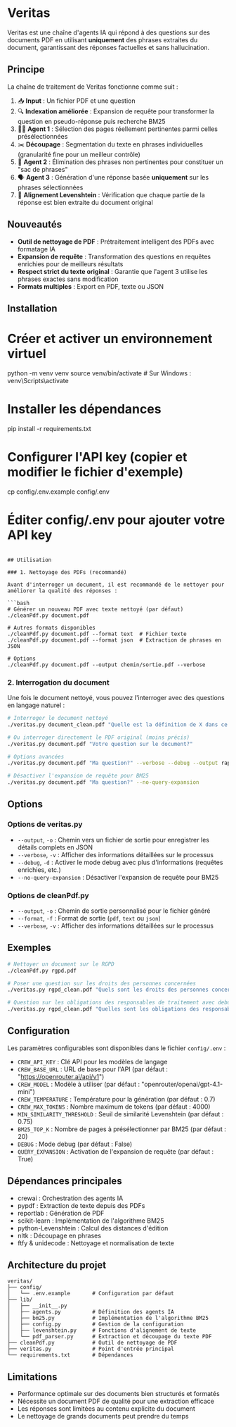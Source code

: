 # Veritas

Veritas est une chaîne d'agents IA qui répond à des questions sur des documents PDF en utilisant **uniquement** des phrases extraites du document, garantissant des réponses factuelles et sans hallucination.

## Principe

La chaîne de traitement de Veritas fonctionne comme suit :

1. 📥 **Input** : Un fichier PDF et une question
2. 🔍 **Indexation améliorée** : Expansion de requête pour transformer la question en pseudo-réponse puis recherche BM25
3. 🧑‍⚖️ **Agent 1** : Sélection des pages réellement pertinentes parmi celles présélectionnées
4. ✂️ **Découpage** : Segmentation du texte en phrases individuelles (granularité fine pour un meilleur contrôle)
5. 🚫 **Agent 2** : Élimination des phrases non pertinentes pour constituer un "sac de phrases"
6. 🗣️ **Agent 3** : Génération d'une réponse basée **uniquement** sur les phrases sélectionnées
7. 📐 **Alignement Levenshtein** : Vérification que chaque partie de la réponse est bien extraite du document original

## Nouveautés

- **Outil de nettoyage de PDF** : Prétraitement intelligent des PDFs avec formatage IA
- **Expansion de requête** : Transformation des questions en requêtes enrichies pour de meilleurs résultats
- **Respect strict du texte original** : Garantie que l'agent 3 utilise les phrases exactes sans modification
- **Formats multiples** : Export en PDF, texte ou JSON

## Installation

# Créer et activer un environnement virtuel
python -m venv venv
source venv/bin/activate  # Sur Windows : venv\Scripts\activate

# Installer les dépendances
pip install -r requirements.txt

# Configurer l'API key (copier et modifier le fichier d'exemple)
cp config/.env.example config/.env
# Éditer config/.env pour ajouter votre API key
```

## Utilisation

### 1. Nettoyage des PDFs (recommandé)

Avant d'interroger un document, il est recommandé de le nettoyer pour améliorer la qualité des réponses :

```bash
# Générer un nouveau PDF avec texte nettoyé (par défaut)
./cleanPdf.py document.pdf

# Autres formats disponibles
./cleanPdf.py document.pdf --format text  # Fichier texte
./cleanPdf.py document.pdf --format json  # Extraction de phrases en JSON

# Options
./cleanPdf.py document.pdf --output chemin/sortie.pdf --verbose
```

### 2. Interrogation du document

Une fois le document nettoyé, vous pouvez l'interroger avec des questions en langage naturel :

```bash
# Interroger le document nettoyé
./veritas.py document_clean.pdf "Quelle est la définition de X dans ce document?"

# Ou interroger directement le PDF original (moins précis)
./veritas.py document.pdf "Votre question sur le document?"

# Options avancées
./veritas.py document.pdf "Ma question?" --verbose --debug --output rapport.json

# Désactiver l'expansion de requête pour BM25
./veritas.py document.pdf "Ma question?" --no-query-expansion
```

## Options

### Options de veritas.py

- `--output`, `-o` : Chemin vers un fichier de sortie pour enregistrer les détails complets en JSON
- `--verbose`, `-v` : Afficher des informations détaillées sur le processus
- `--debug`, `-d` : Activer le mode debug avec plus d'informations (requêtes enrichies, etc.)
- `--no-query-expansion` : Désactiver l'expansion de requête pour BM25

### Options de cleanPdf.py

- `--output`, `-o` : Chemin de sortie personnalisé pour le fichier généré
- `--format`, `-f` : Format de sortie (`pdf`, `text` ou `json`)
- `--verbose`, `-v` : Afficher des informations détaillées sur le processus

## Exemples

```bash
# Nettoyer un document sur le RGPD
./cleanPdf.py rgpd.pdf

# Poser une question sur les droits des personnes concernées
./veritas.py rgpd_clean.pdf "Quels sont les droits des personnes concernées selon le RGPD?"

# Question sur les obligations des responsables de traitement avec debug
./veritas.py rgpd_clean.pdf "Quelles sont les obligations des responsables de traitement?" --debug
```

## Configuration

Les paramètres configurables sont disponibles dans le fichier `config/.env` :

- `CREW_API_KEY` : Clé API pour les modèles de langage
- `CREW_BASE_URL` : URL de base pour l'API (par défaut : "https://openrouter.ai/api/v1")
- `CREW_MODEL` : Modèle à utiliser (par défaut : "openrouter/openai/gpt-4.1-mini")
- `CREW_TEMPERATURE` : Température pour la génération (par défaut : 0.7)
- `CREW_MAX_TOKENS` : Nombre maximum de tokens (par défaut : 4000)
- `MIN_SIMILARITY_THRESHOLD` : Seuil de similarité Levenshtein (par défaut : 0.75)
- `BM25_TOP_K` : Nombre de pages à présélectionner par BM25 (par défaut : 20)
- `DEBUG` : Mode debug (par défaut : False)
- `QUERY_EXPANSION` : Activation de l'expansion de requête (par défaut : True)

## Dépendances principales

- crewai : Orchestration des agents IA
- pypdf : Extraction de texte depuis des PDFs
- reportlab : Génération de PDF
- scikit-learn : Implémentation de l'algorithme BM25
- python-Levenshtein : Calcul des distances d'édition
- nltk : Découpage en phrases
- ftfy & unidecode : Nettoyage et normalisation de texte

## Architecture du projet

```
veritas/
├── config/
│   └── .env.example       # Configuration par défaut
├── lib/
│   ├── __init__.py
│   ├── agents.py          # Définition des agents IA
│   ├── bm25.py            # Implémentation de l'algorithme BM25
│   ├── config.py          # Gestion de la configuration
│   ├── levenshtein.py     # Fonctions d'alignement de texte
│   └── pdf_parser.py      # Extraction et découpage du texte PDF
├── cleanPdf.py            # Outil de nettoyage de PDF
├── veritas.py             # Point d'entrée principal
└── requirements.txt       # Dépendances
```

## Limitations

- Performance optimale sur des documents bien structurés et formatés
- Nécessite un document PDF de qualité pour une extraction efficace
- Les réponses sont limitées au contenu explicite du document
- Le nettoyage de grands documents peut prendre du temps